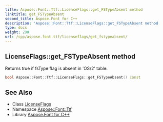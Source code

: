 ```yaml
---
title: Aspose::Font::Ttf::LicenseFlags::get_FSTypeAbsent method
linktitle: get_FSTypeAbsent
second_title: Aspose.Font for C++
description: 'Aspose::Font::Ttf::LicenseFlags::get_FSTypeAbsent method. Returns true if fsType flag is absent in ''OS/2'' table in C++.'
type: docs
weight: 200
url: /cpp/aspose.font.ttf/licenseflags/get_fstypeabsent/
---
```

## LicenseFlags::get_FSTypeAbsent method


Returns true if fsType flag is absent in 'OS/2' table.

```cpp
bool Aspose::Font::Ttf::LicenseFlags::get_FSTypeAbsent() const
```

## See Also

* Class [LicenseFlags](../)
* Namespace [Aspose::Font::Ttf](../../)
* Library [Aspose.Font for C++](../../../)
